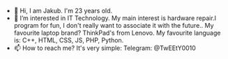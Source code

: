 - 👋 Hi, I am Jakub. I'm 23 years old.
- 👀 I’m interested in IT Technology. My main interest is hardware repair.I program for fun, I don't really want to associate it with the future..
My favourite laptop brand? ThinkPad's from Lenovo. 
My favourite language is: C++, HTML, CSS, JS, PHP, Python.
- 📫 How to reach me? It's very simple:
     Telegram: @TwEEtY0010

<!---
TwEEtY0010/TwEEtY0010 is a ✨ special ✨ repository because its `README.md` (this file) appears on your GitHub profile.
You can click the Preview link to take a look at your changes.
--->
